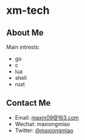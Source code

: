 # xm-tech

## About Me

Main intrests:

- go
- c
- lua
- shell
- rust

## Contact Me

- Email: maxm09@163.com
- Wechat: maxiongmiao
- Twitter: [@maxiongmiao](https://twitter.com/MXiongmiao)
